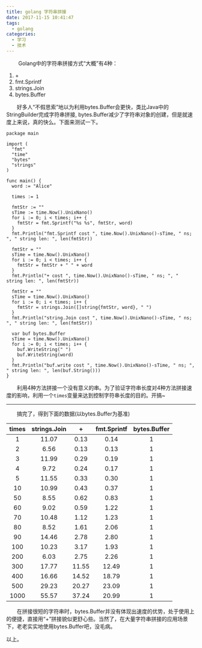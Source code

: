 ```yaml
---
title: golang 字符串拼接
date: 2017-11-15 10:41:47
tags:
  - golang
categories:
  - 学习
  - 技术
---
```


&emsp;&emsp; Golang中的字符串拼接方式“大概”有4种：

<!-- more -->

1. \+ 
2. fmt.Sprintf
3. strings.Join
4. bytes.Buffer

&emsp;&emsp;好多人“不假思索”地以为利用bytes.Buffer会更快，类比Java中的StringBuilder完成字符串拼接, bytes.Buffer减少了字符串对象的创建，但是就速度上来说，真的快么。下面来测试一下。

```golang
package main

import (
  "fmt"
  "time"
  "bytes"
  "strings"
)

func main() {
  word := "Alice"

  times := 1

  fmtStr := ""
  sTime := time.Now().UnixNano()
  for i := 0; i < times; i++ {
    fmtStr = fmt.Sprintf("%s %s", fmtStr, word)
  }
  fmt.Println("fmt.Sprintf cost ", time.Now().UnixNano()-sTime, " ns; ", " string len: ", len(fmtStr))

  fmtStr = ""
  sTime = time.Now().UnixNano()
  for i := 0; i < times; i++ {
    fmtStr = fmtStr + " " + word
  }
  fmt.Println("+ cost ", time.Now().UnixNano()-sTime, " ns; ", " string len: ", len(fmtStr))

  fmtStr = ""
  sTime = time.Now().UnixNano()
  for i := 0; i < times; i++ {
    fmtStr = strings.Join([]string{fmtStr, word}, " ")
  }
  fmt.Println("string.Join cost ", time.Now().UnixNano()-sTime, " ns; ", " string len: ", len(fmtStr))

  var buf bytes.Buffer
  sTime = time.Now().UnixNano()
  for i := 0; i < times; i++ {
    buf.WriteString(" ")
    buf.WriteString(word)
  }
  fmt.Println("buf.write cost ", time.Now().UnixNano()-sTime, " ns; ", " string len: ", len(buf.String()))
}
```
&emsp;&emsp;利用4种方法拼接一个没有意义的串。为了验证字符串长度对4种方法拼接速度的影响，利用一个`times`变量来达到控制字符串长度的目的。开搞\~  

---
&emsp;&emsp;搞完了，得到下面的数据(以bytes.Buffer为基准)  

|  times | strings.Join |    \+    | fmt.Sprintf | bytes.Buffer |
|  :--:  |    :--:      |   :--:   |     :--:    |     :--:     |
|    1   |    11.07     |   0.13   |     0.14    |       1      |
|    2   |     6.56     |   0.13   |     0.13    |       1      |
|    3   |    11.99     |   0.29   |     0.19    |       1      |
|    4   |     9.72     |   0.24   |     0.17    |       1      |
|    5   |    11.55     |   0.33   |     0.30    |       1      |
|   10   |    10.99     |   0.43   |     0.37    |       1      |
|   50   |     8.55     |   0.62   |     0.83    |       1      |
|   60   |     9.02     |   0.59   |     1.22    |       1      |
|   70   |    10.48     |   1.12   |     1.23    |       1      |
|   80   |     8.52     |   1.61   |     2.06    |       1      |
|   90   |    14.46     |   2.78   |     2.80    |       1      |
|  100   |    10.23     |   3.17   |     1.93    |       1      |
|  200   |     6.03     |   2.75   |     2.26    |       1      |
|  300   |    17.77     |  11.55   |    12.49    |       1      |
|  400   |    16.66     |  14.52   |    18.79    |       1      |
|  500   |    29.23     |  20.27   |    23.09    |       1      |
| 1000   |    55.57     |  37.24   |    20.99    |       1      |
  
&emsp;&emsp;在拼接很短的字符串时，bytes.Buffer并没有体现出速度的优势，处于使用上的便捷，直接用“+”拼接貌似更舒心些。当然了，在大量字符串拼接的应用场景下，老老实实地使用bytes.Buffer吧，没毛病。  

以上。